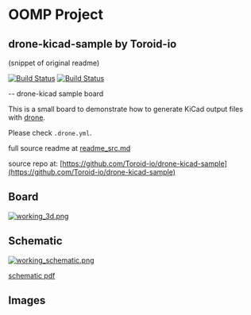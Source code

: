 # OOMP Project  
## drone-kicad-sample  by Toroid-io  
  
(snippet of original readme)  
  
[![Build Status](https://bianca.toroid.io/api/badges/Toroid-io/drone-kicad-sample/status.svg?branch=master)](https://bianca.toroid.io/Toroid-io/drone-kicad-sample) [![Build Status](https://cloud.drone.io/api/badges/Toroid-io/drone-kicad-sample/status.svg)](https://cloud.drone.io/Toroid-io/drone-kicad-sample)  
  
-- drone-kicad sample board  
  
This is a small board to demonstrate how to generate KiCad output files  
with [drone](https://github.com/drone/drone).  
  
Please check `.drone.yml`.  
  
  full source readme at [readme_src.md](readme_src.md)  
  
source repo at: [https://github.com/Toroid-io/drone-kicad-sample](https://github.com/Toroid-io/drone-kicad-sample)  
## Board  
  
[![working_3d.png](working_3d_600.png)](working_3d.png)  
## Schematic  
  
[![working_schematic.png](working_schematic_600.png)](working_schematic.png)  
  
[schematic pdf](working_schematic.pdf)  
## Images  
